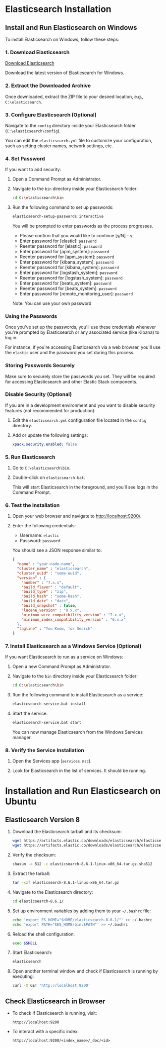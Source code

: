 # Elasticsearch Installation


## Install and Run Elasticsearch on Windows

To install Elasticsearch on Windows, follow these steps:

### 1. Download Elasticsearch

[Download Elasticsearch](https://www.elastic.co/downloads/elasticsearch)

Download the latest version of Elasticsearch for Windows.

### 2. Extract the Downloaded Archive

Once downloaded, extract the ZIP file to your desired location, e.g., `C:\elasticsearch`.

### 3. Configure Elasticsearch (Optional)

Navigate to the `config` directory inside your Elasticsearch folder (`C:\elasticsearch\config`).

You can edit the `elasticsearch.yml` file to customize your configuration, such as setting cluster names, network settings, etc.

### 4. Set Password

If you want to add security:

1. Open a Command Prompt as Administrator.
2. Navigate to the `bin` directory inside your Elasticsearch folder:

    ```sh
    cd C:\elasticsearch\bin
    ```

3. Run the following command to set up passwords:

    ```sh
    elasticsearch-setup-passwords interactive
    ```

    You will be prompted to enter passwords as the process progresses.

    - Please confirm that you would like to continue [y/N] - `y`
    - Enter password for [elastic]: `password` <!-- (You can choose any password) -->
    - Reenter password for [elastic]: `password` <!-- (You can choose any password) -->
    - Enter password for [apm_system]: `password` <!-- (You can choose any password) -->
    - Reenter password for [apm_system]: `password` <!-- (You can choose any password) -->
    - Enter password for [kibana_system]: `password` <!-- (You can choose any password) -->
    - Reenter password for [kibana_system]: `password` <!-- (You can choose any password) -->
    - Enter password for [logstash_system]: `password` <!-- (You can choose any password) -->
    - Reenter password for [logstash_system]: `password` <!-- (You can choose any password) -->
    - Enter password for [beats_system]: `password` <!-- (You can choose any password) -->
    - Reenter password for [beats_system]: `password` <!-- (You can choose any password) -->
    - Enter password for [remote_monitoring_user]: `password` <!-- (You can choose any password) -->

    Note: You can use your own password
   
### Using the Passwords

Once you've set up the passwords, you'll use these credentials whenever you're prompted by Elasticsearch or any associated service (like Kibana) to log in.

For instance, if you're accessing Elasticsearch via a web browser, you'll use the `elastic` user and the password you set during this process.

### Storing Passwords Securely

Make sure to securely store the passwords you set. They will be required for accessing Elasticsearch and other Elastic Stack components.

### Disable Security (Optional)

If you are in a development environment and you want to disable security features (not recommended for production):

1. Edit the `elasticsearch.yml` configuration file located in the `config` directory.

2. Add or update the following settings:

    ```yaml
    xpack.security.enabled: false
    ```




### 5. Run Elasticsearch

1. Go to `C:\elasticsearch\bin`.

2. Double-click on `elasticsearch.bat`.

   This will start Elasticsearch in the foreground, and you'll see logs in the Command Prompt.

### 6. Test the Installation

1. Open your web browser and navigate to [http://localhost:9200/](http://localhost:9200/).

2. Enter the following credentials:

   - Username: `elastic`
   - Password: `password`

   You should see a JSON response similar to:

    ```json
    {
      "name" : "your-node-name",
      "cluster_name" : "elasticsearch",
      "cluster_uuid" : "some-uuid",
      "version" : {
        "number" : "7.x.x",
        "build_flavor" : "default",
        "build_type" : "zip",
        "build_hash" : "some-hash",
        "build_date" : "date",
        "build_snapshot" : false,
        "lucene_version" : "8.x.x",
        "minimum_wire_compatibility_version" : "7.x.x",
        "minimum_index_compatibility_version" : "6.x.x"
      },
      "tagline" : "You Know, for Search"
    }
    ```

### 7. Install Elasticsearch as a Windows Service (Optional)

If you want Elasticsearch to run as a service on Windows:

1. Open a new Command Prompt as Administrator.

2. Navigate to the `bin` directory inside your Elasticsearch folder:

    ```sh
    cd C:\elasticsearch\bin
    ```

3. Run the following command to install Elasticsearch as a service:

    ```sh
    elasticsearch-service.bat install
    ```

4. Start the service:

    ```sh
    elasticsearch-service.bat start
    ```

   You can now manage Elasticsearch from the Windows Services manager.

### 8. Verify the Service Installation

1. Open the Services app (`services.msc`).

2. Look for Elasticsearch in the list of services. It should be running.


# Installation and Run Elasticsearch on Ubuntu

## Elasticsearch Version 8

1. Download the Elasticsearch tarball and its checksum:

    ```bash
    wget https://artifacts.elastic.co/downloads/elasticsearch/elasticsearch-8.6.1-linux-x86_64.tar.gz
    wget https://artifacts.elastic.co/downloads/elasticsearch/elasticsearch-8.6.1-linux-x86_64.tar.gz.sha512
    ```

2. Verify the checksum:

    ```bash
    shasum -a 512 -c elasticsearch-8.6.1-linux-x86_64.tar.gz.sha512 
    ```

3. Extract the tarball:

    ```bash
    tar -xzf elasticsearch-8.6.1-linux-x86_64.tar.gz
    ```

4. Navigate to the Elasticsearch directory:

    ```bash
    cd elasticsearch-8.6.1/ 
    ```

5. Set up environment variables by adding them to your `~/.bashrc` file:

    ```bash
    echo 'export ES_HOME="$HOME/elasticsearch-8.6.1/"' >> ~/.bashrc
    echo 'export PATH="$ES_HOME/bin:$PATH"' >> ~/.bashrc
    ```

6. Reload the shell configuration:

    ```bash
    exec $SHELL
    ```

7. Start Elasticsearch:

    ```bash
    elasticsearch
    ```

8. Open another terminal window and check if Elasticsearch is running by executing:

    ```bash
    curl -X GET 'http://localhost:9200'
    ```

## Check Elasticsearch in Browser

- To check if Elasticsearch is running, visit:

    ```
    http://localhost:9200
    ```

- To interact with a specific index:

    ```
    http://localhost:9200/<index_name>/_doc/<id>
    ```

